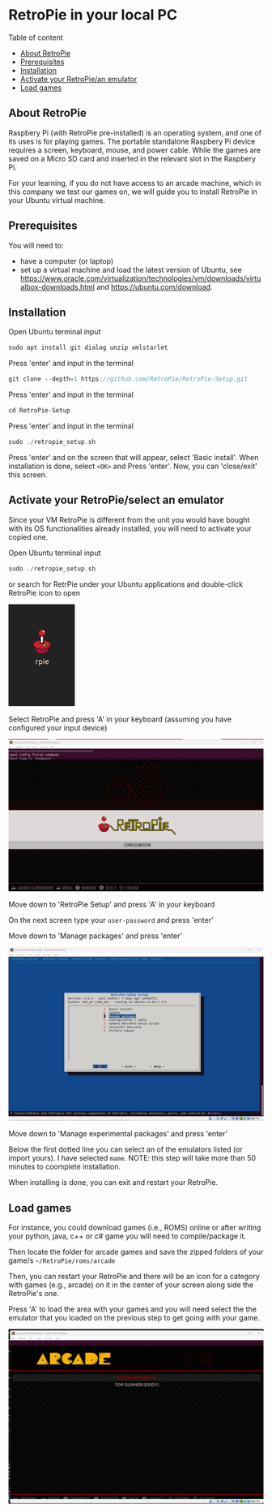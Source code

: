# RetroPie in your local PC
Table of content

- [About RetroPie](#About)
- [Prerequisites](#Prerequisites)
- [Installation](#Installation)
- [Activate your RetroPie/an emulator](#Activate)
- [Load games](#Load)

## About RetroPie

Raspbery Pi (with RetroPie pre-installed) is an operating system, and one of its uses is for playing games. The portable standalone Raspbery Pi device requires a screen, keyboard, mouse, and power cable. While the games are saved on a Micro SD card and inserted in the relevant slot in the Raspbery Pi. 

For your learning, if you do not have access to an arcade machine, which in this company we test our games on, we will guide you to install RetroPie in your Ubuntu virtual machine.

## Prerequisites

You will need to:
- have a computer (or laptop)
- set up a virtual machine and load the latest version of Ubuntu, see https://www.oracle.com/virtualization/technologies/vm/downloads/virtualbox-downloads.html and https://ubuntu.com/download.

## Installation

Open Ubuntu terminal input
```cpp
sudo apt install git dialog unzip xmlstarlet
```

Press 'enter' and input in the terminal
```cpp
git clone --depth=1 https://github.com/RetroPie/RetroPie-Setup.git
```

Press 'enter' and input in the terminal
```cpp
cd RetroPie-Setup
```

Press 'enter' and input in the terminal
```cpp
sudo ./retropie_setup.sh
```

Press 'enter' and on the screen that will appear, select 'Basic install'. When installation is done, select `<OK>` and Press 'enter'. Now, you can 'close/exit' this screen.

## Activate your RetroPie/select an emulator

Since your VM RetroPie is different from the unit you would have bought with its OS functionalities already installed, you will need to activate your copied one.

Open Ubuntu terminal input
```cpp
sudo ./retropie_setup.sh
```
or search for RetrPie under your Ubuntu applications and double-click RetroPie icon to open

![image](rpie.png)

Select RetroPie and press 'A' in your keyboard (assuming you have configured your input device)

![image](trer.png)

Move down to 'RetroPie Setup' and press 'A' in your keyboard

On the next screen type your `user-password` and press 'enter'

Move down to 'Manage packages' and press 'enter'

![image](mana.png)

Move down to 'Manage experimental packages' and press 'enter'

Below the first dotted line you can select an of the emulators listed (or import yours). I have selected `mame`. NOTE: this step will take more than 50 minutes to coomplete installation.

When installing is done, you can exit and restart your RetroPie.

## Load games

For instance, you could download games (i.e., ROMS) online or after writing your python, java, c++ or c# game you will need to compile/package it.

Then locate the folder for arcade games and save the zipped folders of your game/s
`~/RetroPie/roms/arcade`

Then, you can restart your RetroPie and there will be an icon for a category with games (e.g., arcade) on it in the center of your screen along side the RetroPie's one.

Press 'A' to load the area with your games and you will need select the the emulator that you loaded on the previous step to get going with your game.

![image](arca.png)
